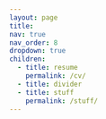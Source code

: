 ```yaml
---
layout: page
title:
nav: true
nav_order: 8
dropdown: true
children:
  - title: resume
    permalink: /cv/
  - title: divider
  - title: stuff
    permalink: /stuff/
---
```

